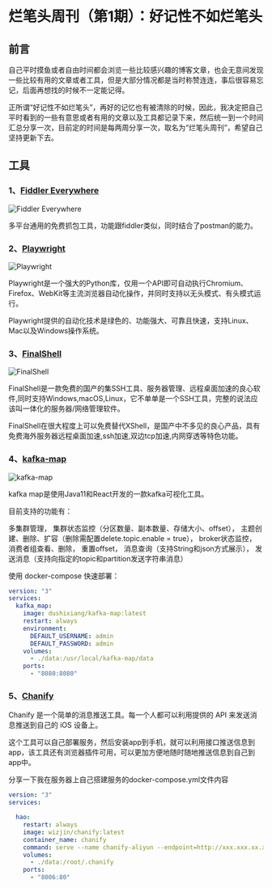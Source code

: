 # 烂笔头周刊（第1期）：好记性不如烂笔头

## 前言

自己平时摸鱼或者自由时间都会浏览一些比较感兴趣的博客文章，也会无意间发现一些比较有用的文章或者工具，但是大部分情况都是当时称赞连连，事后很容易忘记，后面再想找的时候不一定能记得。

正所谓“好记性不如烂笔头”，再好的记忆也有被清除的时候，因此，我决定把自己平时看到的一些有意思或者有用的文章以及工具都记录下来，然后统一到一个时间汇总分享一次，目前定的时间是每两周分享一次，取名为“烂笔头周刊”，希望自己坚持更新下去。


## 工具

### 1、[Fiddler Everywhere](https://juejin.cn/post/6888863697129701389)

![Fiddler Everywhere](https://tendcode.com/cdn/181c751122594c52aa9603fa49760319_tplv-k3u1fbpfcp-watermark.png)

多平台通用的免费抓包工具，功能跟fiddler类似，同时结合了postman的能力。


### 2、[Playwright](https://juejin.cn/post/6906866546094637064)

![Playwright](https://tendcode.com/cdn/91da3a38f52f4c598fd34017b7139b1d_tplv-k3u1fbpfcp-watermark.gif)

Playwright是一个强大的Python库，仅用一个API即可自动执行Chromium、Firefox、WebKit等主流浏览器自动化操作，并同时支持以无头模式、有头模式运行。

Playwright提供的自动化技术是绿色的、功能强大、可靠且快速，支持Linux、Mac以及Windows操作系统。

### 3、[FinalShell](https://mp.weixin.qq.com/s/YH--5AvbJ-czA6AuliFVmw)

![FinalShell](https://tendcode.com/cdn/3c8b5603e0155f9b.webp)

FinalShell是一款免费的国产的集SSH工具、服务器管理、远程桌面加速的良心软件,同时支持Windows,macOS,Linux，它不单单是一个SSH工具，完整的说法应该叫一体化的服务器/网络管理软件。

FinalShell在很大程度上可以免费替代XShell，是国产中不多见的良心产品，具有免费海外服务器远程桌面加速,ssh加速,双边tcp加速,内网穿透等特色功能。

### 4、[kafka-map](https://mp.weixin.qq.com/s/BgAMA42LnhenreYpahmVLw)

![kafka-map](https://tendcode.com/cdn/eb4c3dd0fe8bf145.png)

kafka map是使用Java11和React开发的一款kafka可视化工具。

目前支持的功能有：

多集群管理，
集群状态监控（分区数量、副本数量、存储大小、offset），
主题创建、删除、扩容（删除需配置delete.topic.enable = true），
broker状态监控，
消费者组查看、删除，
重置offset，
消息查询（支持String和json方式展示），
发送消息（支持向指定的topic和partition发送字符串消息）

使用 docker-compose 快速部署：

```yaml
version: "3"
services:
  kafka_map:
    image: dushixiang/kafka-map:latest
    restart: always
    environment:
      DEFAULT_USERNAME: admin
      DEFAULT_PASSWORD: admin
    volumes:
      - ./data:/usr/local/kafka-map/data
    ports:
      - "8080:8080"
```

### 5、[Chanify](https://github.com/chanify/chanify)

Chanify 是一个简单的消息推送工具。每一个人都可以利用提供的 API 来发送消息推送到自己的 iOS 设备上。

这个工具可以自己部署服务，然后安装app到手机，就可以利用接口推送信息到app，该工具还有浏览器插件可用，可以更加方便地随时随地推送信息到自己到app中。

分享一下我在服务器上自己搭建服务的docker-compose.yml文件内容

```yaml
version: "3"
services:

  hao:
    restart: always
    image: wizjin/chanify:latest
    container_name: chanify
    command: serve --name chanify-aliyun --endpoint=http://xxx.xxx.xx.xxx:8006
    volumes:
      - ./data:/root/.chanify
    ports:
      - "8006:80"

```